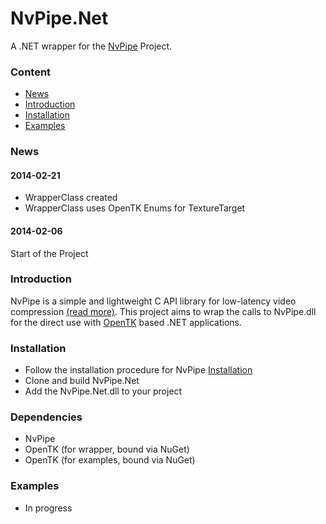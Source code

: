 # NvPipe.Net
A .NET wrapper for the [NvPipe](https://github.com/NVIDIA/NvPipe) Project.

### Content
* [News](https://github.com/MutterOberin/NvPipe.NET#news)
* [Introduction](https://github.com/MutterOberin/NvPipe.NET#introduction)
* [Installation](https://github.com/MutterOberin/NvPipe.NET#installation)
* [Examples](https://github.com/MutterOberin/NvPipe.NET#example)

### News

#### 2014-02-21
* WrapperClass created
* WrapperClass uses OpenTK Enums for TextureTarget

#### 2014-02-06
Start of the Project

### Introduction
NvPipe is a simple and lightweight C API library for low-latency video compression [(read more)](https://github.com/NVIDIA/NvPipe#introduction). This project aims to wrap the calls to NvPipe.dll for the direct use with [OpenTK](https://github.com/opentk/opentk#opentk) based .NET applications.

### Installation
* Follow the installation procedure for NvPipe [Installation](https://github.com/NVIDIA/NvPipe#installation)
* Clone and build NvPipe.Net
* Add the NvPipe.Net.dll to your project

### Dependencies
* NvPipe
* OpenTK (for wrapper, bound via NuGet)
* OpenTK (for examples, bound via NuGet)

### Examples
* In progress
